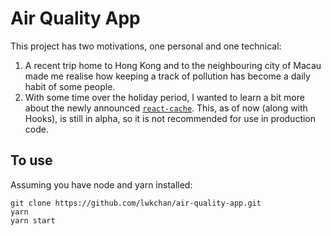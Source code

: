 # Air Quality App

This project has two motivations, one personal and one technical:

1. A recent trip home to Hong Kong and to the neighbouring city of Macau made me realise how keeping a track of pollution has become a daily habit of some people.
2. With some time over the holiday period, I wanted to learn a bit more about the newly announced [`react-cache`](https://reactjs.org/blog/2018/11/27/react-16-roadmap.html#react-16x-mid-2019-the-one-with-suspense-for-data-fetching). This, as of now (along with Hooks), is still in alpha, so it is not recommended for use in production code.

## To use

Assuming you have node and yarn installed:

```
git clone https://github.com/lwkchan/air-quality-app.git
yarn
yarn start
```

